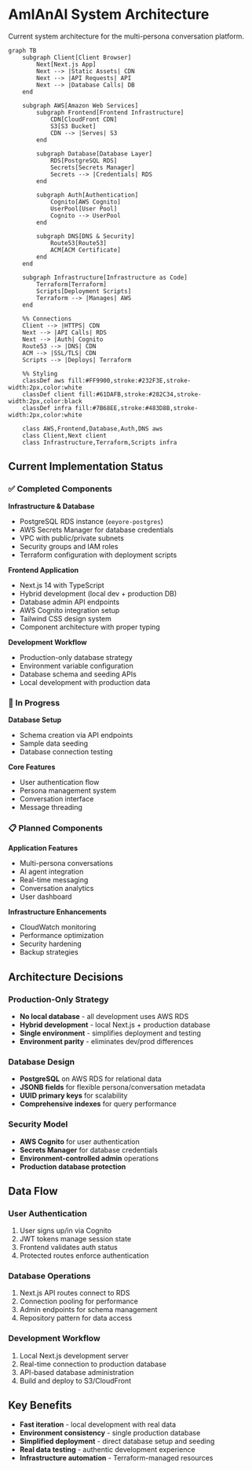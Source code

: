 # AmIAnAI System Architecture

Current system architecture for the multi-persona conversation platform.

```mermaid
graph TB
    subgraph Client[Client Browser]
        Next[Next.js App]
        Next --> |Static Assets| CDN
        Next --> |API Requests| API
        Next --> |Database Calls| DB
    end

    subgraph AWS[Amazon Web Services]
        subgraph Frontend[Frontend Infrastructure]
            CDN[CloudFront CDN]
            S3[S3 Bucket]
            CDN --> |Serves| S3
        end

        subgraph Database[Database Layer]
            RDS[PostgreSQL RDS]
            Secrets[Secrets Manager]
            Secrets --> |Credentials| RDS
        end

        subgraph Auth[Authentication]
            Cognito[AWS Cognito]
            UserPool[User Pool]
            Cognito --> UserPool
        end

        subgraph DNS[DNS & Security]
            Route53[Route53]
            ACM[ACM Certificate]
        end
    end

    subgraph Infrastructure[Infrastructure as Code]
        Terraform[Terraform]
        Scripts[Deployment Scripts]
        Terraform --> |Manages| AWS
    end

    %% Connections
    Client --> |HTTPS| CDN
    Next --> |API Calls| RDS
    Next --> |Auth| Cognito
    Route53 --> |DNS| CDN
    ACM --> |SSL/TLS| CDN
    Scripts --> |Deploys| Terraform

    %% Styling
    classDef aws fill:#FF9900,stroke:#232F3E,stroke-width:2px,color:white
    classDef client fill:#61DAFB,stroke:#282C34,stroke-width:2px,color:black
    classDef infra fill:#7B68EE,stroke:#483D8B,stroke-width:2px,color:white

    class AWS,Frontend,Database,Auth,DNS aws
    class Client,Next client
    class Infrastructure,Terraform,Scripts infra
```

## Current Implementation Status

### ✅ Completed Components

**Infrastructure & Database**
- PostgreSQL RDS instance (`eeyore-postgres`) 
- AWS Secrets Manager for database credentials
- VPC with public/private subnets
- Security groups and IAM roles
- Terraform configuration with deployment scripts

**Frontend Application**
- Next.js 14 with TypeScript
- Hybrid development (local dev + production DB)
- Database admin API endpoints
- AWS Cognito integration setup
- Tailwind CSS design system
- Component architecture with proper typing

**Development Workflow**
- Production-only database strategy
- Environment variable configuration
- Database schema and seeding APIs
- Local development with production data

### 🚧 In Progress

**Database Setup**
- Schema creation via API endpoints
- Sample data seeding
- Database connection testing

**Core Features**
- User authentication flow
- Persona management system
- Conversation interface
- Message threading

### 📋 Planned Components

**Application Features**
- Multi-persona conversations
- AI agent integration
- Real-time messaging
- Conversation analytics
- User dashboard

**Infrastructure Enhancements**
- CloudWatch monitoring
- Performance optimization
- Security hardening
- Backup strategies

## Architecture Decisions

### Production-Only Strategy
- **No local database** - all development uses AWS RDS
- **Hybrid development** - local Next.js + production database
- **Single environment** - simplifies deployment and testing
- **Environment parity** - eliminates dev/prod differences

### Database Design
- **PostgreSQL** on AWS RDS for relational data
- **JSONB fields** for flexible persona/conversation metadata
- **UUID primary keys** for scalability
- **Comprehensive indexes** for query performance

### Security Model
- **AWS Cognito** for user authentication
- **Secrets Manager** for database credentials
- **Environment-controlled admin** operations
- **Production database protection**

## Data Flow

### User Authentication
1. User signs up/in via Cognito
2. JWT tokens manage session state
3. Frontend validates auth status
4. Protected routes enforce authentication

### Database Operations
1. Next.js API routes connect to RDS
2. Connection pooling for performance
3. Admin endpoints for schema management
4. Repository pattern for data access

### Development Workflow
1. Local Next.js development server
2. Real-time connection to production database
3. API-based database administration
4. Build and deploy to S3/CloudFront

## Key Benefits

- **Fast iteration** - local development with real data
- **Environment consistency** - single production database
- **Simplified deployment** - direct database setup and seeding
- **Real data testing** - authentic development experience
- **Infrastructure automation** - Terraform-managed resources